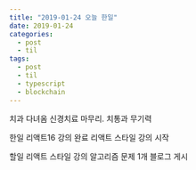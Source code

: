 ```yaml
---
title: "2019-01-24 오늘 한일"
date: 2019-01-24
categories:
  - post
  - til
tags:
  - post
  - til
  - typescript
  - blockchain
---
```


치과 다녀옴
신경치료 마무리.
치통과 무기력

한일
리액트16 강의 완료
리액트 스타일 강의 시작

할일
리액트 스타일 강의
알고리즘 문제 1개
블로그 게시
